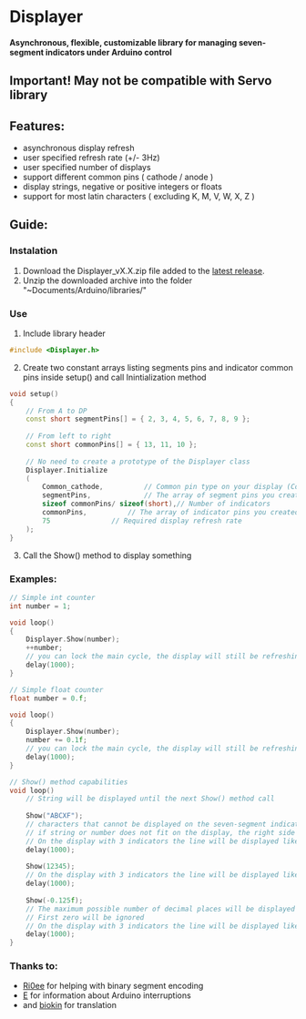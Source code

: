 
# Displayer
#### Asynchronous, flexible, customizable library for managing seven-segment indicators under Arduino control

## Important! May not be compatible with Servo library

## Features:
- asynchronous display refresh
- user specified refresh rate (+/- 3Hz)
- user specified number of displays
- support different common pins ( cathode / anode )
- display strings, negative or positive integers or floats
- support for most latin characters ( excluding K, M, V, W, X, Z )

## Guide:
### Instalation
 1. Download the Displayer_vX.X.zip file added to the [latest release](https://github.com/SecyrBb/Displayer/releases "Releases").
 2. Unzip the downloaded archive into the folder "~Documents/Arduino/libraries/"
### Use
 1. Include library header
~~~cpp
#include <Displayer.h>
~~~
 2. Сreate two constant arrays listing segments pins and indicator common pins inside setup() and call Inintialization method
~~~cpp
void setup()
{
	// From A to DP
	const short segmentPins[] = { 2, 3, 4, 5, 6, 7, 8, 9 };
	
	// From left to right
	const short сommonPins[] = { 13, 11, 10 };
	
	// No need to create a prototype of the Displayer class
	Displayer.Initialize
	(
		Common_cathode,			 // Common pin type on your display (Common_cathode or Common_anode) 
		segmentPins,			 // The array of segment pins you created 
		sizeof сommonPins/ sizeof(short),// Number of indicators 
		сommonPins,			 // The array of indicator pins you created 
		75				 // Required display refresh rate 
	);
}
~~~
3. Call the Show() method to display something
### Examples:
~~~cpp
// Simple int counter
int number = 1;

void loop()
{
	Displayer.Show(number);
	++number;
	// you can lock the main cycle, the display will still be refreshing
	delay(1000);
}
~~~
~~~cpp
// Simple float counter
float number = 0.f;

void loop()
{
	Displayer.Show(number);
	number += 0.1f;
	// you can lock the main cycle, the display will still be refreshing
	delay(1000);
}
~~~
~~~cpp
// Show() method capabilities
void loop()
	// String will be displayed until the next Show() method call
	
	Show("ABCXF");
	// characters that cannot be displayed on the seven-segment indicator will be ignored
	// if string or number does not fit on the display, the right side will preferably be displayed.
	// On the display with 3 indicators the line will be displayed like this: "C F"
  	delay(1000);
	
	Show(12345);
	// On the display with 3 indicators the line will be displayed like this: "345"
  	delay(1000);
	
	Show(-0.125f);
	// The maximum possible number of decimal places will be displayed
	// First zero will be ignored
	// On the display with 3 indicators the line will be displayed like this: "-.125"
  	delay(1000);
}
~~~

### Thanks to:
- [Ri0ee](https://github.com/Ri0ee) for helping with binary segment encoding
- [E](https://arduinodiy.wordpress.com/2012/02/28/timer-interrupts/) for information about Arduino interruptions 
- and [biokin](https://habr.com/ru/post/453276/) for translation
